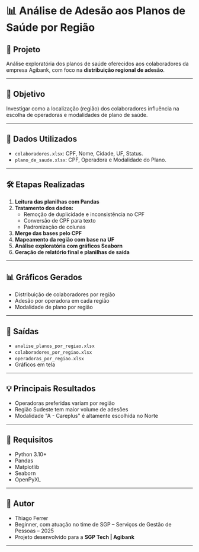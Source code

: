 # 📊 Análise de Adesão aos Planos de Saúde por Região

## 📁 Projeto
Análise exploratória dos planos de saúde oferecidos aos colaboradores da empresa Agibank, com foco na **distribuição regional de adesão**.

---

## 📌 Objetivo
Investigar como a localização (região) dos colaboradores influência na escolha de operadoras e modalidades de plano de saúde.

---

## 🧩 Dados Utilizados
- `colaboradores.xlsx`: CPF, Nome, Cidade, UF, Status.
- `plano_de_saude.xlsx`: CPF, Operadora e Modalidade do Plano.

---

## 🛠️ Etapas Realizadas

1. **Leitura das planilhas com Pandas**
2. **Tratamento dos dados:**
   - Remoção de duplicidade e inconsistência no CPF
   - Conversão de CPF para texto
   - Padronização de colunas
3. **Merge das bases pelo CPF**
4. **Mapeamento da região com base na UF**
5. **Análise exploratória com gráficos Seaborn**
6. **Geração de relatório final e planilhas de saída**

---

## 📊 Gráficos Gerados

- Distribuição de colaboradores por região
- Adesão por operadora em cada região
- Modalidade de plano por região

---

## 📁 Saídas

- `analise_planos_por_regiao.xlsx`
- `colaboradores_por_regiao.xlsx`
- `operadoras_por_regiao.xlsx`
- Gráficos em tela

---

## 💡 Principais Resultados

- Operadoras preferidas variam por região
- Região Sudeste tem maior volume de adesões
- Modalidade "A - Careplus" é altamente escolhida no Norte

---

## 🧠 Requisitos

- Python 3.10+
- Pandas
- Matplotlib
- Seaborn
- OpenPyXL

---

## 👤 Autor

- Thiago Ferrer  
- Beginner, com atuação no time de SGP – Serviços de Gestão de Pessoas – 2025  
- Projeto desenvolvido para a **SGP Tech | Agibank**

---
